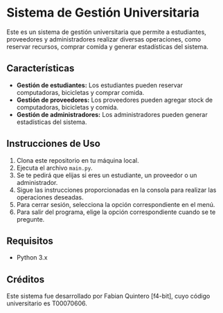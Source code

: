 # Sistema de Gestión Universitaria

Este es un sistema de gestión universitaria que permite a estudiantes, proveedores y administradores realizar diversas operaciones, como reservar recursos, comprar comida y generar estadísticas del sistema.

## Características

- **Gestión de estudiantes:** Los estudiantes pueden reservar computadoras, bicicletas y comprar comida.
- **Gestión de proveedores:** Los proveedores pueden agregar stock de computadoras, bicicletas y comida.
- **Gestión de administradores:** Los administradores pueden generar estadísticas del sistema.

## Instrucciones de Uso

1. Clona este repositorio en tu máquina local.
2. Ejecuta el archivo `main.py`.
3. Se te pedirá que elijas si eres un estudiante, un proveedor o un administrador.
4. Sigue las instrucciones proporcionadas en la consola para realizar las operaciones deseadas.
5. Para cerrar sesión, selecciona la opción correspondiente en el menú.
6. Para salir del programa, elige la opción correspondiente cuando se te pregunte.

## Requisitos

- Python 3.x

## Créditos

Este sistema fue desarrollado por Fabian Quintero [f4-bit], cuyo código universitario es T00070606.
